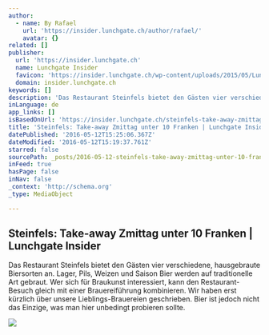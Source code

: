 ```yaml
---
author:
  - name: By Rafael
    url: 'https://insider.lunchgate.ch/author/rafael/'
    avatar: {}
related: []
publisher:
  url: 'https://insider.lunchgate.ch'
  name: Lunchgate Insider
  favicon: 'https://insider.lunchgate.ch/wp-content/uploads/2015/05/Lunchgate-Logo-50px.png'
  domain: insider.lunchgate.ch
keywords: []
description: 'Das Restaurant Steinfels bietet den Gästen vier verschiedene, hausgebraute Biersorten an. Lager, Pils, Weizen und Saison Bier werden auf traditionelle Art gebraut. Wer sich für Braukunst interessiert, kann den Restaurant-Besuch gleich mit einer Brauereiführung kombinieren. Wir haben erst kürzlich über unsere Lieblings-Brauereien geschrieben. Bier ist jedoch nicht das Einzige, was man hier unbedingt probieren sollte.'
inLanguage: de
app_links: []
isBasedOnUrl: 'https://insider.lunchgate.ch/steinfels-take-away-zmittag-unter-10-franken/'
title: 'Steinfels: Take-away Zmittag unter 10 Franken | Lunchgate Insider'
datePublished: '2016-05-12T15:25:06.367Z'
dateModified: '2016-05-12T15:19:37.761Z'
starred: false
sourcePath: _posts/2016-05-12-steinfels-take-away-zmittag-unter-10-franken-or-lunchgate-in.md
inFeed: true
hasPage: false
inNav: false
_context: 'http://schema.org'
_type: MediaObject

---
```

<article style=""><h1>Steinfels: Take-away Zmittag unter 10 Franken | Lunchgate Insider</h1><p>Das Restaurant Steinfels bietet den Gästen vier verschiedene, hausgebraute Biersorten an. Lager, Pils, Weizen und Saison Bier werden auf traditionelle Art gebraut. Wer sich für Braukunst interessiert, kann den Restaurant-Besuch gleich mit einer Brauereiführung kombinieren. Wir haben erst kürzlich über unsere Lieblings-Brauereien geschrieben. Bier ist jedoch nicht das Einzige, was man hier unbedingt probieren sollte.</p><img src="https://insider.lunchgate.ch/wp-content/uploads/2016/05/BB-Steinfels.jpg" /></article>